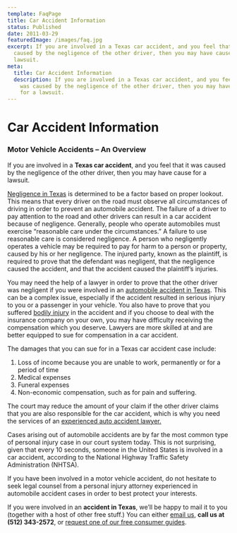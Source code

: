 ```yaml
---
template: FaqPage
title: Car Accident Information
status: Published
date: 2011-03-29
featuredImage: /images/faq.jpg
excerpt: If you are involved in a Texas car accident, and you feel that it was
  caused by the negligence of the other driver, then you may have cause for a
  lawsuit.
meta:
  title: Car Accident Information
  description: If you are involved in a Texas car accident, and you feel that it
    was caused by the negligence of the other driver, then you may have cause
    for a lawsuit.
---
```

<!--StartFragment-->

# Car Accident Information

<!--EndFragment-->

<!--StartFragment-->

### Motor Vehicle Accidents – An Overview

If you are involved in a **Texas car accident**, and you feel that it was caused by the negligence of the other driver, then you may have cause for a lawsuit.

[Negligence in Texas](https://www.austinaccidentlawyer.com/injury-law/negligence-in-texas/ "Negligence in Texas") is determined to be a factor based on proper lookout. This means that every driver on the road must observe all circumstances of driving in order to prevent an automobile accident. The failure of a driver to pay attention to the road and other drivers can result in a car accident because of negligence. Generally, people who operate automobiles must exercise “reasonable care under the circumstances.” A failure to use reasonable care is considered negligence. A person who negligently operates a vehicle may be required to pay for harm to a person or property, caused by his or her negligence. The injured party, known as the plaintiff, is required to prove that the defendant was negligent, that the negligence caused the accident, and that the accident caused the plaintiff’s injuries.

You may need the help of a lawyer in order to prove that the other driver was negligent if you were involved in an [automobile accident in Texas](https://www.austinaccidentlawyer.com/personal-injury-services/car-accidents/ "Car Accidents"). This can be a complex issue, especially if the accident resulted in serious injury to you or a passenger in your vehicle. You also have to prove that you suffered [bodily injury](https://www.austinaccidentlawyer.com/personal-injury-services/austin-soft-tissue-damage-attorneys/ "Austin Soft Tissue Damage Attorneys") in the accident and if you choose to deal with the insurance company on your own, you may have difficulty receiving the compensation which you deserve.  Lawyers are more skilled at and are better equipped to sue for compensation in a car accident.

The damages that you can sue for in a Texas car accident case include:

1. Loss of income because you are unable to work, permanently or for a period of time
2. Medical expenses
3. Funeral expenses
4. Non-economic compensation, such as for pain and suffering.

The court may reduce the amount of your claim if the other driver claims that you are also responsible for the car accident, which is why you need the services of an [experienced auto accident lawyer.](https://www.austinaccidentlawyer.com/meet-us/andrew-traub/)

Cases arising out of automobile accidents are by far the most common type of personal injury case in our court system today. This is not surprising, given that every 10 seconds, someone in the United States is involved in a car accident, according to the National Highway Traffic Safety Administration (NHTSA).

If you have been involved in a motor vehicle accident, do not hesitate to seek legal counsel from a personal injury attorney experienced in automobile accident cases in order to best protect your interests.

If you were involved in an **accident in Texas**, we’ll be happy to mail it to you (together with a host of other free stuff.) You can either [email us](https://www.austinaccidentlawyer.com/contact-us/ "Contact Us"), **call us at (512) 343-2572**, or [request one of our free consumer guides](https://www.austinaccidentlawyer.com/about-us/free-texas-accident-report/ "Free Texas Accident Report").

<!--EndFragment-->